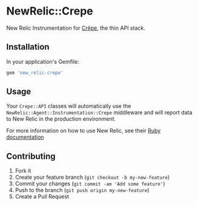 # NewRelic::Crepe

New Relic Instrumentation for [Crêpe][crepe], the thin API stack.

## Installation

In your application's Gemfile:

```ruby
gem 'new_relic-crepe'
```

## Usage

Your `Crepe::API` classes will automatically use the
`NewRelic::Agent::Instrumentation::Crepe` middleware and
will report data to New Relic in the production environment.

For more information on how to use New Relic, see their
[Ruby documentation][new_relic]

## Contributing

1. Fork it
2. Create your feature branch (`git checkout -b my-new-feature`)
3. Commit your changes (`git commit -am 'Add some feature'`)
4. Push to the branch (`git push origin my-new-feature`)
5. Create a Pull Request

[crepe]: https://github.com/stephencelis/crepe
[new_relic]: http://docs.newrelic.com/docs/ruby/
